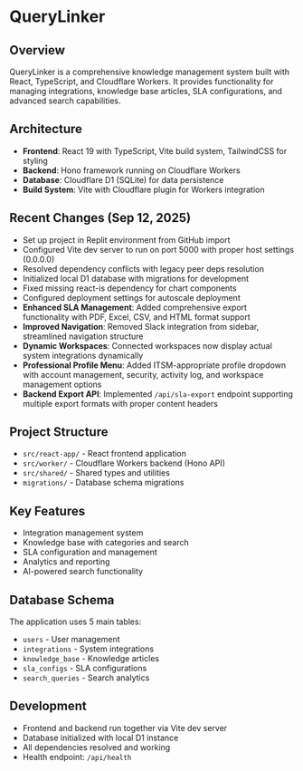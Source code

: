 # QueryLinker

## Overview
QueryLinker is a comprehensive knowledge management system built with React, TypeScript, and Cloudflare Workers. It provides functionality for managing integrations, knowledge base articles, SLA configurations, and advanced search capabilities.

## Architecture
- **Frontend**: React 19 with TypeScript, Vite build system, TailwindCSS for styling
- **Backend**: Hono framework running on Cloudflare Workers
- **Database**: Cloudflare D1 (SQLite) for data persistence
- **Build System**: Vite with Cloudflare plugin for Workers integration

## Recent Changes (Sep 12, 2025)
- Set up project in Replit environment from GitHub import
- Configured Vite dev server to run on port 5000 with proper host settings (0.0.0.0)
- Resolved dependency conflicts with legacy peer deps resolution
- Initialized local D1 database with migrations for development
- Fixed missing react-is dependency for chart components
- Configured deployment settings for autoscale deployment
- **Enhanced SLA Management**: Added comprehensive export functionality with PDF, Excel, CSV, and HTML format support
- **Improved Navigation**: Removed Slack integration from sidebar, streamlined navigation structure
- **Dynamic Workspaces**: Connected workspaces now display actual system integrations dynamically
- **Professional Profile Menu**: Added ITSM-appropriate profile dropdown with account management, security, activity log, and workspace management options
- **Backend Export API**: Implemented `/api/sla-export` endpoint supporting multiple export formats with proper content headers

## Project Structure
- `src/react-app/` - React frontend application
- `src/worker/` - Cloudflare Workers backend (Hono API)
- `src/shared/` - Shared types and utilities
- `migrations/` - Database schema migrations

## Key Features
- Integration management system
- Knowledge base with categories and search
- SLA configuration and management
- Analytics and reporting
- AI-powered search functionality

## Database Schema
The application uses 5 main tables:
- `users` - User management
- `integrations` - System integrations
- `knowledge_base` - Knowledge articles
- `sla_configs` - SLA configurations
- `search_queries` - Search analytics

## Development
- Frontend and backend run together via Vite dev server
- Database initialized with local D1 instance
- All dependencies resolved and working
- Health endpoint: `/api/health`